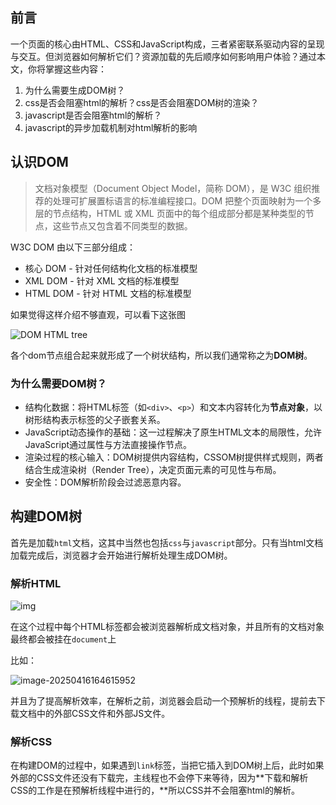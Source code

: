 ## 前言

一个页面的核心由HTML、CSS和JavaScript构成，三者紧密联系驱动内容的呈现与交互。但浏览器如何解析它们？资源加载的先后顺序如何影响用户体验？通过本文，你将掌握这些内容：

1. 为什么需要生成DOM树？
2. css是否会阻塞html的解析？css是否会阻塞DOM树的渲染？
3. javascript是否会阻塞html的解析？
4. javascript的异步加载机制对html解析的影响

## 认识DOM

> 文档对象模型（Document Object Model，简称 DOM），是 W3C 组织推荐的处理可扩展置标语言的标准编程接口。DOM 把整个页面映射为一个多层的节点结构，HTML 或 XML 页面中的每个组成部分都是某种类型的节点，这些节点又包含着不同类型的数据。

W3C DOM 由以下三部分组成：

- 核心 DOM - 针对任何结构化文档的标准模型
- XML DOM - 针对 XML 文档的标准模型
- HTML DOM - 针对 HTML 文档的标准模型

如果觉得这样介绍不够直观，可以看下这张图

![DOM HTML tree](/Users/songyao/Desktop/songyao/fe-nanjiu/article/2025/2025-04/images/2-1.gif)

各个dom节点组合起来就形成了一个树状结构，所以我们通常称之为**DOM树**。

### 为什么需要DOM树？

- 结构化数据：将HTML标签（如`<div>`、`<p>`）和文本内容转化为**节点对象**，以树形结构表示标签的父子嵌套关系。
- JavaScript动态操作的基础：这一过程解决了原生HTML文本的局限性，允许JavaScript通过属性与方法直接操作节点。
- 渲染过程的核心输入：DOM树提供内容结构，CSSOM树提供样式规则，两者结合生成渲染树（Render Tree），决定页面元素的可见性与布局。
- 安全性：DOM解析阶段会过滤恶意内容。

## 构建DOM树

首先是加载`html`文档，这其中当然也包括`css`与`javascript`部分。只有当html文档加载完成后，浏览器才会开始进行解析处理生成DOM树。

### 解析HTML

![img](/Users/songyao/Desktop/songyao/fe-nanjiu/article/2025/2025-04/images/2-1.2.png)

在这个过程中每个HTML标签都会被浏览器解析成文档对象，并且所有的文档对象最终都会被挂在`document`上

比如：

![image-20250416164615952](/Users/songyao/Desktop/songyao/fe-nanjiu/article/2025/2025-04/images/2-2.png)

并且为了提高解析效率，在解析之前，浏览器会启动一个预解析的线程，提前去下载文档中的外部CSS文件和外部JS文件。

### 解析CSS

在构建DOM的过程中，如果遇到`link`标签，当把它插入到DOM树上后，此时如果外部的CSS文件还没有下载完，主线程也不会停下来等待，因为**下载和解析CSS的工作是在预解析线程中进行的，**所以CSS并不会阻塞html的解析。

